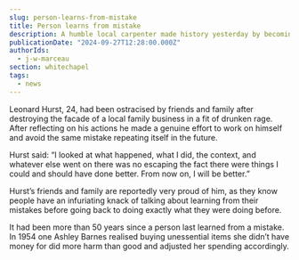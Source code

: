 ```yaml
---
slug: person-learns-from-mistake
title: Person learns from mistake
description: A humble local carpenter made history yesterday by becoming the first human this millennia to genuinely learn from an error
publicationDate: "2024-09-27T12:28:00.000Z"
authorIds:
  - j-w-marceau
section: whitechapel
tags:
  - news
---
```


Leonard Hurst, 24, had been ostracised by friends and family after destroying the facade of a local family business in a fit of drunken rage. After reflecting on his actions he made a genuine effort to work on himself and avoid the same mistake repeating itself in the future.

Hurst said: “I looked at what happened, what I did, the context, and whatever else went on there was no escaping the fact there were things I could and should have done better. From now on, I will be better.”

Hurst’s friends and family are reportedly very proud of him, as they know people have an infuriating knack of talking about learning from their mistakes before going back to doing exactly what they were doing before.

It had been more than 50 years since a person last learned from a mistake. In 1954 one Ashley Barnes realised buying unessential items she didn’t have money for did more harm than good and adjusted her spending accordingly.
